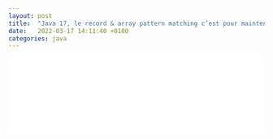 ```yaml
---
layout: post
title:  "Java 17, le record & array pattern matching c’est pour maintenant ?"
date:   2022-03-17 14:11:40 +0100
categories: java
---
```


<iframe src="/adoc/java17/java17.html" onload="this.style.height=(this.contentWindow.document.body.scrollHeight+20)+'px';" style="overflow: hidden; width: 100%;border:none;" title="Iframe Example"></iframe>
